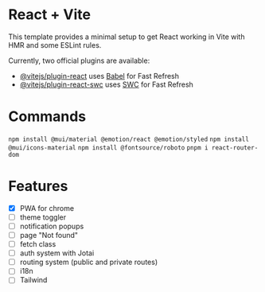 # React + Vite

This template provides a minimal setup to get React working in Vite with HMR and some ESLint rules.

Currently, two official plugins are available:

- [@vitejs/plugin-react](https://github.com/vitejs/vite-plugin-react/blob/main/packages/plugin-react/README.md) uses [Babel](https://babeljs.io/) for Fast Refresh
- [@vitejs/plugin-react-swc](https://github.com/vitejs/vite-plugin-react-swc) uses [SWC](https://swc.rs/) for Fast Refresh

# Commands
```npm install @mui/material @emotion/react @emotion/styled```
```npm install @mui/icons-material```
```npm install @fontsource/roboto```
```pnpm i react-router-dom```

# Features
- [x] PWA for chrome
- [ ] theme toggler
- [ ] notification popups
- [ ] page "Not found"
- [ ] fetch class
- [ ] auth system with Jotai
- [ ] routing system (public and private routes)
- [ ] i18n
- [ ] Tailwind
